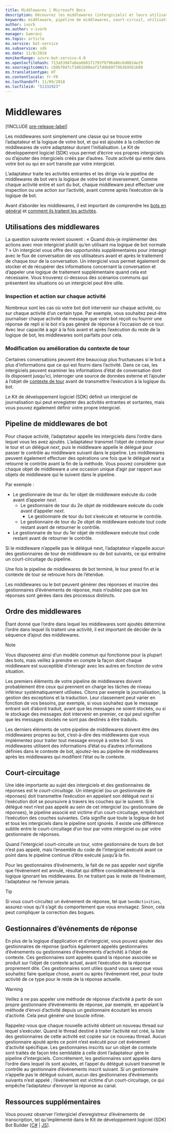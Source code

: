 ```yaml
---
title: Middlewares | Microsoft Docs
description: Découvrez les middlewares (intergiciels) et leurs utilisations dans le SDK de bot.
keywords: middleware, pipeline de middlewares, court-circuit, utilisations de middlewares
author: ivorb
ms.author: v-ivorb
manager: kamrani
ms.topic: article
ms.service: bot-service
ms.subservice: sdk
ms.date: 11/8/2018
monikerRange: azure-bot-service-4.0
ms.openlocfilehash: 713a53947a8ea6681f1793f9796a86c6d8014e29
ms.sourcegitcommit: cb0b70d7cf1081b08eaf1fddb69f7db3b95b1b09
ms.translationtype: HT
ms.contentlocale: fr-FR
ms.lasthandoff: 11/09/2018
ms.locfileid: "51332923"
---
```

# <a name="middleware"></a>Middlewares

[!INCLUDE [pre-release-label](../includes/pre-release-label.md)]

Les middlewares sont simplement une classe qui se trouve entre l’adaptateur et la logique de votre bot, et qui est ajoutée à la collection de middlewares de votre adaptateur durant l’initialisation. Le Kit de développement logiciel (SDK) vous permet d’écrire vos propres intergiciels ou d’ajouter des intergiciels créés par d’autres. Toute activité qui entre dans votre bot ou qui en sort transite par votre intergiciel.

L’adaptateur traite les activités entrantes et les dirige via le pipeline de middlewares de bot vers la logique de votre bot et inversement. Comme chaque activité entre et sort du bot, chaque middleware peut effectuer une inspection ou une action sur l’activité, avant comme après l’exécution de la logique de bot.

Avant d’aborder les middlewares, il est important de comprendre les [bots en général](~/v4sdk/bot-builder-basics.md) et [comment ils traitent les activités](~/v4sdk/bot-builder-basics.md#the-activity-processing-stack).

## <a name="uses-for-middleware"></a>Utilisations des middlewares
La question suivante revient souvent : « Quand dois-je implémenter des actions avec mon intergiciel plutôt qu’en utilisant ma logique de bot normale ? » Un intergiciel vous offre des opportunités supplémentaires pour interagir avec le flux de conversation de vos utilisateurs avant et après le traitement de chaque _tour_ de la conversation. Un intergiciel vous permet également de stocker et de récupérer des informations concernant la conversation et d’appeler une logique de traitement supplémentaire quand cela est nécessaire. Vous trouverez ci-dessous des scénarios communs qui présentent les situations où un intergiciel peut être utile.

### <a name="looking-at-or-acting-on-every-activity"></a>Inspection et action sur chaque activité
Nombreux sont les cas où votre bot doit intervenir sur chaque activité, ou sur chaque activité d’un certain type. Par exemple, vous souhaitez peut-être journaliser chaque activité de message que votre bot reçoit ou fournir une réponse de repli si le bot n’a pas généré de réponse à l’occasion de ce tour. Avec leur capacité à agir à la fois avant et après l’exécution du reste de la logique de bot, les middlewares sont parfaits pour cela.

### <a name="modifying-or-enhancing-the-turn-context"></a>Modification ou amélioration du contexte de tour
Certaines conversations peuvent être beaucoup plus fructueuses si le bot a plus d’informations que ce qui est fourni dans l’activité. Dans ce cas, les intergiciels peuvent examiner les informations d’état de conversation dont ils disposent jusqu’ici, interroger une source de données externe et l’ajouter à l’objet de [contexte de tour](~/v4sdk/bot-builder-basics.md#defining-a-turn) avant de transmettre l’exécution à la logique du bot. 

Le Kit de développement logiciel (SDK) définit un intergiciel de journalisation qui peut enregistrer des activités entrantes et sortantes, mais vous pouvez également définir votre propre intergiciel.

## <a name="the-bot-middleware-pipeline"></a>Pipeline de middlewares de bot
Pour chaque activité, l’adaptateur appelle les intergiciels dans l’ordre dans lequel vous les avez ajoutés. L’adaptateur transmet l’objet de contexte pour le tour et un délégué _next_, puis le middleware appelle le délégué pour passer le contrôle au middleware suivant dans le pipeline. Les middlewares peuvent également effectuer des opérations une fois que le délégué _next_ a retourné le contrôle avant la fin de la méthode. Vous pouvez considérer que chaque objet de middleware a une occasion unique d’agir par rapport aux objets de middleware qui le suivent dans le pipeline.

Par exemple : 

- Le gestionnaire de tour du 1er objet de middleware exécute du code avant d’appeler _next_.
  - Le gestionnaire de tour du 2e objet de middleware exécute du code avant d’appeler _next_.
    - Le gestionnaire de tour du bot s’exécute et retourne le contrôle.
  - Le gestionnaire de tour du 2e objet de middleware exécute tout code restant avant de retourner le contrôle.
- Le gestionnaire de tour du 1er objet de middleware exécute tout code restant avant de retourner le contrôle.

Si le middleware n’appelle pas le délégué next, l’adaptateur n’appelle aucun des gestionnaires de tour de middleware ou de bot suivants, ce qui entraîne un court-circuitage du pipeline.

Une fois le pipeline de middlewares de bot terminé, le tour prend fin et le contexte de tour se retrouve hors de l’étendue.

Les middlewares ou le bot peuvent générer des réponses et inscrire des gestionnaires d’événements de réponse, mais n’oubliez pas que les réponses sont gérées dans des processus distincts.

## <a name="order-of-middleware"></a>Ordre des middlewares
Étant donné que l’ordre dans lequel les middlewares sont ajoutés détermine l’ordre dans lequel ils traitent une activité, il est important de décider de la séquence d’ajout des middlewares.

> [!NOTE]
> Vous disposerez ainsi d’un modèle commun qui fonctionne pour la plupart des bots, mais veillez à prendre en compte la façon dont chaque middleware est susceptible d’interagir avec les autres en fonction de votre situation.

Les premiers éléments de votre pipeline de middlewares doivent probablement être ceux qui prennent en charge les tâches de niveau inférieur systématiquement utilisées. Citons par exemple la journalisation, la gestion des exceptions et la traduction. Leur classement peut varier en fonction de vos besoins, par exemple, si vous souhaitez que le message entrant soit d’abord traduit, avant que les messages ne soient stockés, ou si le stockage des messages doit intervenir en premier, ce qui peut signifier que les messages stockés ne sont pas destinés à être traduits.

Les derniers éléments de votre pipeline de middlewares doivent être des middlewares propres au bot, c’est-à-dire des middlewares que vous implémentez pour traiter tout message envoyé à votre bot. Si vos middlewares utilisent des informations d’état ou d’autres informations définies dans le contexte de bot, ajoutez-les au pipeline de middlewares après les middlewares qui modifient l’état ou le contexte.

## <a name="short-circuiting"></a>Court-circuitage
Une idée importante au sujet des intergiciels et des gestionnaires de réponses est le _court-circuitage_. Un intergiciel (ou un gestionnaire de réponses) doit transmettre l’exécution en appelant son délégué _next_ si l’exécution doit se poursuivre à travers les couches qui le suivent.  Si le délégué next n’est pas appelé au sein de cet intergiciel (ou gestionnaire de réponses), le pipeline associé est victime d’un court-circuitage, empêchant l’exécution des couches suivantes. Cela signifie que toute la logique de bot et tous les intergiciels dans le pipeline sont ignorés. Il existe une différence subtile entre le court-circuitage d’un tour par votre intergiciel ou par votre gestionnaire de réponses.

Quand l’intergiciel court-circuite un tour, votre gestionnaire de tours de bot n’est pas appelé, mais l’ensemble du code de l’intergiciel exécuté avant ce point dans le pipeline continue d’être exécuté jusqu’à la fin. 

Pour les gestionnaires d’événements, le fait de ne pas appeler _next_ signifie que l’événement est annulé, résultat qui diffère considérablement de la logique ignorant les middlewares. En ne traitant pas le reste de l’événement, l’adaptateur ne l’envoie jamais.

> [!TIP]
> Si vous court-circuitez un événement de réponse, tel que `SendActivities`, assurez-vous qu’il s’agit du comportement que vous envisagez. Sinon, cela peut compliquer la correction des bogues.

## <a name="response-event-handlers"></a>Gestionnaires d’événements de réponse
En plus de la logique d’application et d’intergiciel, vous pouvez ajouter des gestionnaires de réponse (parfois également appelés gestionnaires d’événements ou gestionnaires d’événements d’activité) à l’objet de contexte. Ces gestionnaires sont appelés quand la réponse associée se produit sur l’objet de contexte actuel, avant l’exécution de la réponse proprement dite. Ces gestionnaires sont utiles quand vous savez que vous souhaitez faire quelque chose, avant ou après l’événement réel, pour toute activité de ce type pour le reste de la réponse actuelle.

> [!WARNING] 
> Veillez à ne pas appeler une méthode de réponse d’activité à partir de son propre gestionnaire d’événements de réponse, par exemple, en appelant la méthode d’envoi d’activité depuis un gestionnaire écoutant les envois d’activité. Cela peut générer une boucle infinie.

Rappelez-vous que chaque nouvelle activité obtient un nouveau thread sur lequel s’exécuter. Quand le thread destiné à traiter l’activité est créé, la liste des gestionnaires de cette activité est copiée sur ce nouveau thread. Aucun gestionnaire ajouté après ce point n’est exécuté pour cet événement d’activité spécifique.
Les gestionnaires inscrits sur un objet de contexte sont traités de façon très semblable à celle dont l’adaptateur gère le pipeline d’intergiciels. Concrètement, les gestionnaires sont appelés dans l’ordre dans lequel ils sont ajoutés, et l’appel du délégué suivant transmet le contrôle au gestionnaire d’événements inscrit suivant. Si un gestionnaire n’appelle pas le délégué suivant, aucun des gestionnaires d’événements suivants n’est appelé ; l’événement est victime d’un court-circuitage, ce qui empêche l’adaptateur d’envoyer la réponse au canal.

## <a name="additional-resources"></a>Ressources supplémentaires
Vous pouvez observer l’intergiciel d’enregistreur d’événements de transcription, tel qu’implémenté dans le Kit de développement logiciel (SDK) Bot Builder [[C#](https://github.com/Microsoft/botbuilder-dotnet/blob/master/libraries/Microsoft.Bot.Builder/TranscriptLoggerMiddleware.cs) | [JS](https://github.com/Microsoft/botbuilder-js/blob/master/libraries/botbuilder-core/src/transcriptLogger.ts)].

